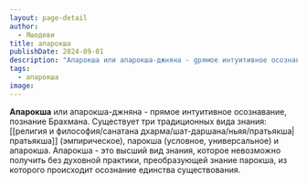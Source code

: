 ```yaml
---
layout: page-detail
author:
  - Яшодеви
title: апарокша
publishDate: 2024-09-01
description: "Апарокша или апарокша-джняна - gрямое интуитивное осознавание, познание Брахмана.Существует три традиционных вида знания: пратьякша (эмпирическое), парокша (условное, универсальное) и апарокша."
tags:
  - апарокша
image:
---
```

**Апарокша** или апарокша-джняна - прямое интуитивное осознавание, познание Брахмана.
Существует три традиционных вида знания: [[религия и философия/санатана дхарма/шат-даршана/ньяя/пратьякша|пратьякша]] (эмпирическое), парокша (условное, универсальное) и апарокша. Апарокша - это высший вид знания, которое невозможно получить без духовной практики, преобразующей знание парокша, из которого происходит осознание единства существования.

